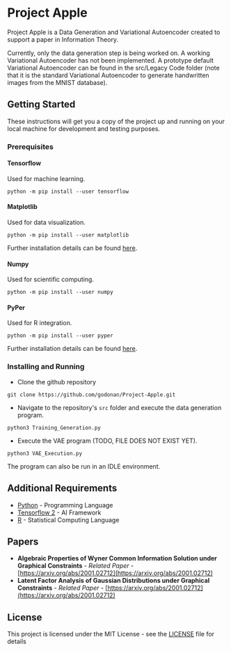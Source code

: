 
# Project Apple

Project Apple is a Data Generation and Variational Autoencoder created to support a paper in Information Theory.

Currently, only the data generation step is being worked on. A working Variational Autoencoder has not been implemented. A prototype default Variational Autoencoder can be found in the src/Legacy Code folder (note that it is the standard Variational Autoencoder to generate handwritten images from the MNIST database).

## Getting Started

These instructions will get you a copy of the project up and running on your local machine for development and testing purposes.

### Prerequisites

#### Tensorflow
Used for machine learning.
```console
python -m pip install --user tensorflow
```
#### Matplotlib
Used for data visualization.
```console
python -m pip install --user matplotlib
```
Further installation details can be found [here](https://matplotlib.org/users/installing.html).

#### Numpy
Used for scientific computing.
```console
python -m pip install --user numpy
```

#### PyPer
Used for R integration.
```
python -m pip install --user pyper
```

Further installation details can be found [here](https://buildmedia.readthedocs.org/media/pdf/pyper/latest/pyper.pdf).

### Installing and Running

- Clone the github repository
```console
git clone https://github.com/godonan/Project-Apple.git
```
- Navigate to the repository's ```src``` folder and execute the data generation program.
```console
python3 Training_Generation.py
```
- Execute the VAE program (TODO, FILE DOES NOT EXIST YET).
```console
python3 VAE_Execution.py
```
The program can also be run in an IDLE environment.


## Additional Requirements

* [Python](https://www.python.org/doc/) - Programming Language
* [Tensorflow 2](https://www.tensorflow.org/) - AI Framework
* [R](https://www.r-project.org/) - Statistical Computing Language

## Papers
* **Algebraic Properties of Wyner Common Information Solution under Graphical Constraints** - *Related Paper* - [https://arxiv.org/abs/2001.02712](https://arxiv.org/abs/2001.02712)
* **Latent Factor Analysis of Gaussian Distributions under Graphical Constraints** - *Related Paper* - [https://arxiv.org/abs/2001.02712](https://arxiv.org/abs/2001.02712)

## License

This project is licensed under the MIT License - see the [LICENSE](LICENSE) file for details

